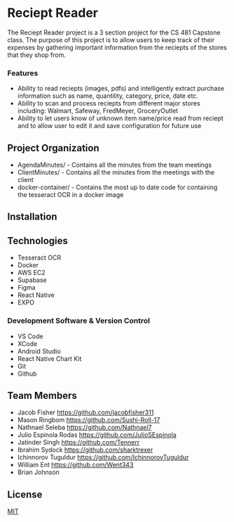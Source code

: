 # Reciept Reader
The Reciept Reader project is a 3 section project for the CS 481 Capstone class. The purpose of this project is to allow users to keep track of their expenses by gathering important information from the reciepts of the stores that they shop from.

### Features
- Ability to read reciepts (images, pdfs) and intelligently extract purchase information such as name, quantility, category, price, date etc.
- Ability to scan and process reciepts from different major stores including: Walmart, Safeway, FredMeyer, GroceryOutlet
- Ability to let users know of unknown item name/price read from reciept and to allow user to edit it and save configuration for future use

## Project Organization
- AgendaMinutes/ - Contains all the minutes from the team meetings
- ClientMinutes/ -  Contains all the minutes from the meetings with the client
- docker-container/ - Contains the most up to date code for containing the tesseract OCR in a docker image

## Installation


## Technologies

- Tesseract OCR
- Docker
- AWS EC2
- Supabase
- Figma
- React Native
- EXPO

### Development Software & Version Control

- VS Code
- XCode
- Android Studio
- React Native Chart Kit
- Git
- Github

## Team Members
- Jacob Fisher https://github.com/jacobfisher311
- Mason Ringbom https://github.com/Sushi-Roll-17
- Nathnael Seleba https://github.com/Nathnael7
- Julio Espinola Rodas https://github.com/JulioSEspinola
- Jatinder Singh https://github.com/Tennerr
- Ibrahim Sydock https://github.com/sharktrexer
- Ichinnorov Tuguldur https://github.com/IchinnorovTuguldur
- William Ent https://github.com/Went343
- Brian Johnson

## License

[MIT](https://choosealicense.com/licenses/mit/)
